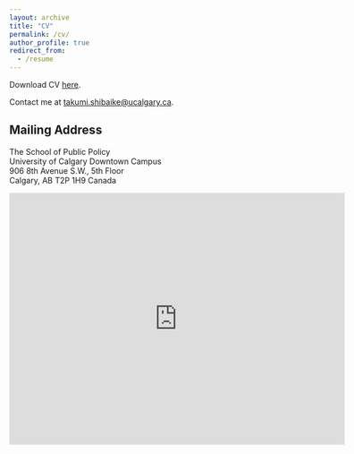 ```yaml
---
layout: archive
title: "CV"
permalink: /cv/
author_profile: true
redirect_from:
  - /resume
---
```


Download CV [here](http://takumishibaike.github.io/files/shibaike_cv.pdf).

Contact me at [takumi.shibaike@ucalgary.ca](mailto:takumi.shibaike@ucalgary.ca).

## Mailing Address

The School of Public Policy<br>
University of Calgary Downtown Campus<br>
906 8th Avenue S.W., 5th Floor<br>
Calgary, AB T2P 1H9 Canada<br>

<iframe src="https://www.google.com/maps/embed?pb=!1m18!1m12!1m3!1d2508.3630882139214!2d-114.08422938402141!3d51.04638317956203!2m3!1f0!2f0!3f0!3m2!1i1024!2i768!4f13.1!3m3!1m2!1s0x53716fe6b9955555%3A0x20fa35f58340305c!2sThe%20School%20of%20Public%20Policy!5e0!3m2!1sen!2sca!4v1625257656734!5m2!1sen!2sca" width="600" height="450" style="border:0;" allowfullscreen="" loading="lazy"></iframe>

